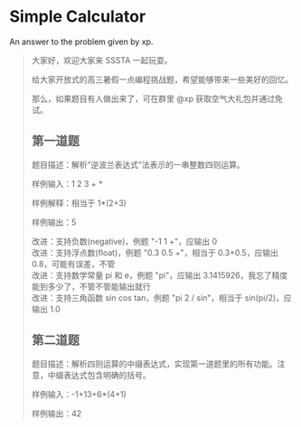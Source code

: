 # Simple Calculator

An answer to the problem given by xp.

> 大家好，欢迎大家来 SSSTA 一起玩耍。
>
> 给大家开放式的高三暑假一点编程挑战题，希望能够带来一些美好的回忆。
>
> 那么，如果题目有人做出来了，可在群里 @xp 获取空气大礼包并通过免试。
>
> ## 第一道题
>
> 题目描述：解析“逆波兰表达式”法表示的一串整数四则运算。
>
> 样例输入：1 2 3 + *
>
> 样例解释：相当于 1*(2+3)
>
> 样例输出：5
>
> 改进：支持负数(negative)，例题 "-1 1 +"，应输出 0  
> 改进：支持浮点数(float)，例题 "0.3 0.5 +"，相当于 0.3+0.5，应输出 0.8，可能有误差，不管  
> 改进：支持数学常量 pi 和 e，例题 "pi"，应输出 3.1415926，我忘了精度能到多少了，不管不管能输出就行  
> 改进：支持三角函数 sin cos tan，例题 "pi 2 / sin"，相当于 sin(pi/2)，应输出 1.0  
>
> ## 第二道题
> 
> 题目描述：解析四则运算的中缀表达式，实现第一道题里的所有功能。注意，中缀表达式包含明确的括号。
>
> 样例输入：-1+13+6*(4+1)
>
> 样例输出：42
